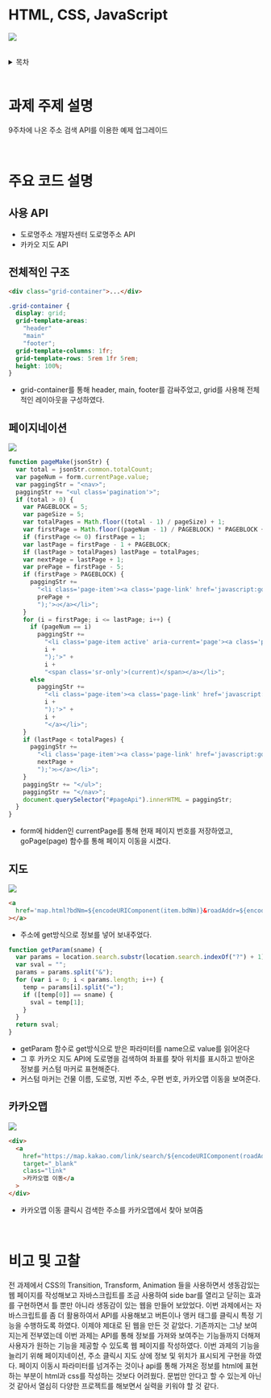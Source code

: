 # HTML, CSS, JavaScript

![](img/home.gif)

<br>

<details>
<summary>목차</summary>

- [과제 주제 설명](#과제-주제-설명)
- [주요 코드 설명](#주요-코드-설명)
  - [사용 API](#사용-API)
  - [전체적인 구조](#header)
- [비고 및 고찰](#비고-및-고찰)

</details>

<br>

# 과제 주제 설명

9주차에 나온 주소 검색 API를 이용한 예제 업그레이드

<br>

# 주요 코드 설명

## 사용 API

- 도로명주소 개발자센터 도로명주소 API
- 카카오 지도 API

## 전체적인 구조

```html
<div class="grid-container">...</div>
```

```css
.grid-container {
  display: grid;
  grid-template-areas:
    "header"
    "main"
    "footer";
  grid-template-columns: 1fr;
  grid-template-rows: 5rem 1fr 5rem;
  height: 100%;
}
```

- grid-container를 통해 header, main, footer를 감싸주었고, grid를 사용해 전체적인 레이아웃을 구성하였다.

## 페이지네이션

![](img/페이지네이션.png)

```js
function pageMake(jsonStr) {
  var total = jsonStr.common.totalCount;
  var pageNum = form.currentPage.value;
  var paggingStr = "<nav>";
  paggingStr += "<ul class='pagination'>";
  if (total > 0) {
    var PAGEBLOCK = 5;
    var pageSize = 5;
    var totalPages = Math.floor((total - 1) / pageSize) + 1;
    var firstPage = Math.floor((pageNum - 1) / PAGEBLOCK) * PAGEBLOCK + 1;
    if (firstPage <= 0) firstPage = 1;
    var lastPage = firstPage - 1 + PAGEBLOCK;
    if (lastPage > totalPages) lastPage = totalPages;
    var nextPage = lastPage + 1;
    var prePage = firstPage - 5;
    if (firstPage > PAGEBLOCK) {
      paggingStr +=
        "<li class='page-item'><a class='page-link' href='javascript:goPage(" +
        prePage +
        ");'>◁</a></li>";
    }
    for (i = firstPage; i <= lastPage; i++) {
      if (pageNum == i)
        paggingStr +=
          "<li class='page-item active' aria-current='page'><a class='page-link' href='javascript:goPage(" +
          i +
          ");'>" +
          i +
          "<span class='sr-only'>(current)</span></a></li>";
      else
        paggingStr +=
          "<li class='page-item'><a class='page-link' href='javascript:goPage(" +
          i +
          ");'>" +
          i +
          "</a></li>";
    }
    if (lastPage < totalPages) {
      paggingStr +=
        "<li class='page-item'><a class='page-link' href='javascript:goPage(" +
        nextPage +
        ");'>▷</a></li>";
    }
    paggingStr += "</ul>";
    paggingStr += "</nav>";
    document.querySelector("#pageApi").innerHTML = paggingStr;
  }
}
```

- form에 hidden인 currentPage를 통해 현재 페이지 번호를 저장하였고, goPage(page) 함수를 통해 페이지 이동을 시켰다.

## 지도

![](img/지도.png)

```html
<a
  href='map.html?bdNm=${encodeURIComponent(item.bdNm)}&roadAddr=${encodeURIComponent(item.roadAddr)}&jibunAddr=${encodeURIComponent(item.siNm + " " + item.sggNm + " " + item.emdNm + " " + item.lnbrMnnm)}&zipNo=${encodeURIComponent(item.zipNo)}'
></a>
```

- 주소에 get방식으로 정보를 넣어 보내주었다.

```js
function getParam(sname) {
  var params = location.search.substr(location.search.indexOf("?") + 1);
  var sval = "";
  params = params.split("&");
  for (var i = 0; i < params.length; i++) {
    temp = params[i].split("=");
    if ([temp[0]] == sname) {
      sval = temp[1];
    }
  }
  return sval;
}
```

- getParam 함수로 get방식으로 받은 파라미터를 name으로 value를 읽어온다
- 그 후 카카오 지도 API에 도로명을 검색하여 좌표를 찾아 위치를 표시하고 받아온 정보를 커스텀 마커로 표현해준다.
- 커스텀 마커는 건물 이름, 도로명, 지번 주소, 우편 번호, 카카오맵 이동을 보여준다.

## 카카오맵

![](img/카카오맵.png)

```html
<div>
  <a
    href="https://map.kakao.com/link/search/${encodeURIComponent(roadAddr)}"
    target="_blank"
    class="link"
    >카카오맵 이동</a
  >
</div>
```

- 카카오맵 이동 클릭시 검색한 주소를 카카오맵에서 찾아 보여줌

<br>

# 비고 및 고찰

전 과제에서 CSS의 Transition, Transform, Animation 들을 사용하면서 생동감있는 웹 페이지를 작성해보고 자바스크립트를 조금 사용하여 side bar를 열리고 닫히는 효과를 구현하면서 틀 뿐만 아니라 생동감이 있는 웹을 만들어 보았었다. 이번 과제에서는 자바스크립트를 좀 더 활용하여서 API를 사용해보고 버튼이나 앵커 태그를 클릭시 특정 기능을 수행하도록 하였다. 이제야 제대로 된 웹을 만든 것 같았다. 기존까지는 그냥 보여지는게 전부였는데 이번 과제는 API를 통해 정보를 가져와 보여주는 기능들까지 더해져 사용자가 원하는 기능을 제공할 수 있도록 웹 페이지를 작성하였다. 이번 과제의 기능을 늘리기 위해 페이지네이션, 주소 클릭시 지도 상에 정보 및 위치가 표시되게 구현을 하였다. 페이지 이동시 파라미터를 넘겨주는 것이나 api를 통해 가져온 정보를 html에 표현하는 부분이 html과 css를 작성하는 것보다 어려웠다. 문법만 안다고 할 수 있는게 아닌 것 같아서 열심히 다양한 프로젝트를 해보면서 실력을 키워야 할 것 같다.
